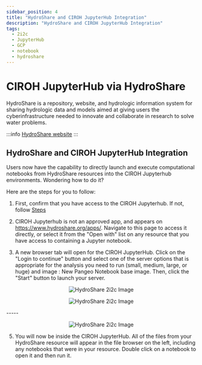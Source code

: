 ```yaml
---
sidebar_position: 4
title: "HydroShare and CIROH JupyterHub Integration"
description: "HydroShare and CIROH JupyterHub Integration"
tags:
  - 2i2c
  - JupyterHub
  - GCP
  - notebook
  - hydroshare
---
```


# CIROH JupyterHub via HydroShare

HydroShare is a repository, website, and hydrologic information system for sharing hydrologic data and models aimed at giving users the cyberinfrastructure needed to innovate and collaborate in research to solve water problems.

:::info
[HydroShare website](https://www.hydroshare.org)
:::

## HydroShare and CIROH JupyterHub Integration

Users now have the capability to directly launch and execute computational notebooks from HydroShare resources into the CIROH Jupyterhub environments. Wondering how to do it? 

Here are the steps for you to follow:

1. First, confirm that you have access to the CIROH Jupyterhub. If not, follow [Steps](../../../../docs/services/cloudservices/ciroh%20jupyterhub/#how-to-get-access-to-these-environments)

2. CIROH Jupyterhub is not an approved app, and appears on https://www.hydroshare.org/apps/. Navigate to this page to access it directly, or select it from the "Open with" list on any resource that you have access to containing a Jupyter notebook. 
3. A new browser tab will open for the CIROH JupyterHub. Click on the "Login to continue" button and select one of the server options that is appropriate for the analysis you need to run (small, medium, large, or huge) and image : New Pangeo Notebook base image. Then, click the "Start" button to launch your server.

<p align="center">
<img src="/img/hydroshare.png" alt="HydroShare 2i2c Image" style={{'width':'80%', 'height':'50%'}}/>
</p>



<p align="center">
<img src="/img/hydroshare-1.png" alt="HydroShare 2i2c Image" style={{'width':'80%', 'height':'50%'}}/>
</p>
-----
<p align="center">
<img src="/img/hydroshare-2.png" alt="HydroShare 2i2c Image" style={{'width':'80%', 'height':'50%'}}/>
</p>

5. You will now be inside the CIROH JupyterHub. All of the files from your HydroShare resource will appear in the file browser on the left, including any notebooks that were in your resource. Double click on a notebook to open it and then run it.
